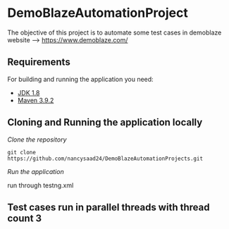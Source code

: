 # DemoBlazeAutomationProject

The objective of this project is to automate some test cases in demoblaze website --> https://www.demoblaze.com/

## Requirements

For building and running the application you need:

- [JDK 1.8](http://www.oracle.com/technetwork/java/javase/downloads/jdk8-downloads-2133151.html)
- [Maven 3.9.2](https://maven.apache.org)

## Cloning and Running the application locally

*Clone the repository*

```shell
git clone https://github.com/nancysaad24/DemoBlazeAutomationProjects.git
```

*Run the application*

run through testng.xml

## Test cases run in parallel threads with thread count 3
